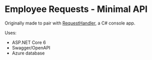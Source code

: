 # Employee Requests - Minimal API

Originally made to pair with [RequestHandler](https://github.com/briannarenni/RequestHandler-221024), a C# console app. 

Uses:
- ASP.NET Core 6
- Swagger/OpenAPI
- Azure database


